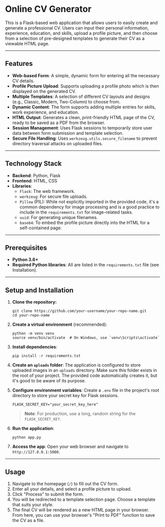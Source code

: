 # Online CV Generator

This is a Flask-based web application that allows users to easily create and generate a professional CV. Users can input their personal information, experience, education, and skills, upload a profile picture, and then choose from a selection of pre-designed templates to generate their CV as a viewable HTML page.

-----

## Features

  - **Web-based Form**: A simple, dynamic form for entering all the necessary CV details.
  - **Profile Picture Upload**: Supports uploading a profile photo which is then displayed on the generated CV.
  - **Multiple Templates**: A selection of different CV layouts and designs (e.g., Classic, Modern, Two-Column) to choose from.
  - **Dynamic Content**: The form supports adding multiple entries for skills, work experience, and education.
  - **HTML Output**: Generates a clean, print-friendly HTML page of the CV, ready to be saved as a PDF from the browser.
  - **Session Management**: Uses Flask sessions to temporarily store user data between form submission and template selection.
  - **Secure File Handling**: Uses `werkzeug.utils.secure_filename` to prevent directory traversal attacks on uploaded files.

-----

## Technology Stack

  - **Backend**: Python, Flask
  - **Frontend**: HTML, CSS
  - **Libraries**:
      - `Flask`: The web framework.
      - `werkzeug`: For secure file uploads.
      - `Pillow` (PIL): While not explicitly imported in the provided code, it's a common dependency for image processing and is a good practice to include in the `requirements.txt` for image-related tasks.
      - `uuid`: For generating unique filenames.
      - `base64`: To embed the profile picture directly into the HTML for a self-contained page.

-----

## Prerequisites

  - **Python 3.6+**
  - **Required Python libraries**: All are listed in the `requirements.txt` file (see Installation).

-----

## Setup and Installation

1.  **Clone the repository:**

    ```
    git clone https://github.com/your-username/your-repo-name.git
    cd your-repo-name
    ```

2.  **Create a virtual environment** (recommended):

    ```
    python -m venv venv
    source venv/bin/activate  # On Windows, use `venv\Scripts\activate`
    ```

3.  **Install dependencies**:

    ```
    pip install -r requirements.txt
    ```

4.  **Create an `uploads` folder**:
    The application is configured to store uploaded images in an `uploads` directory. Make sure this folder exists in the root of your project. The provided code automatically creates it, but it's good to be aware of its purpose.

5.  **Configure environment variables**:
    Create a `.env` file in the project's root directory to store your secret key for Flask sessions.

    ```
    FLASK_SECRET_KEY="your_secret_key_here"
    ```

    > **Note**: For production, use a long, random string for the `FLASK_SECRET_KEY`.

6.  **Run the application**:

    ```
    python app.py
    ```

7.  **Access the app**:
    Open your web browser and navigate to `http://127.0.0.1:5000`.

-----

## Usage

1.  Navigate to the homepage (`/`) to fill out the CV form.
2.  Enter all your details, and select a profile picture to upload.
3.  Click "Process" to submit the form.
4.  You will be redirected to a template selection page. Choose a template that suits your style.
5.  The final CV will be rendered as a new HTML page in your browser. From here, you can use your browser's "Print to PDF" function to save the CV as a file.